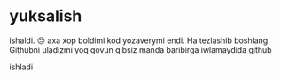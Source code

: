 # yuksalish

ishaldi. 😑 axa xop boldimi kod yozaverymi endi. Ha tezlashib boshlang. Githubni uladizmi yoq qovun qibsiz manda baribirga iwlamaydida github


ishladi
